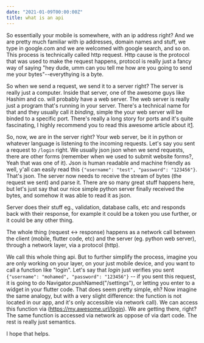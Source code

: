 ```yaml
---
date: "2021-01-09T00:00:00Z"
title: what is an api
---
```


So essentially your mobile is somewhere, with an ip address right? And we are pretty much familiar with ip addresses, domain names and stuff, we type in google.com and we are welcomed with google search, and so on. This process is technically called http request. Http cause is the protocol that was used to make the request happens, protocol is really just a fancy way of saying "hey dude, umm can you tell me how are you going to send me your bytes"--everythying is a byte. 

So when we send a request, we send it to a server right? The server is really just a computer. Inside that server, one of the awesome guys like Hashim and co. will probably have a web server. The web server is really just a program that's running in your server. There's a technical name for that and they usually call it _binding_, simple the your web server will be binded to a specific port. There's really a long story for ports and it's quite fascinating, I highly recommend you to read this awesome article about it[1].

So, now, we are in the server right? Your web server, be it in python or whatever language is listening to the incoming requests. Let's say you sent a request to `/login` right. We usually json json when we send requests, there are other forms (remember when we used to submit website forms?, Yeah that was one of it). Json is human readable and machine friendly as well, y'all can easily read this `{"username": "test", "password": "123456"}`. That's json. The server now needs to receive the stream of bytes (the request we sent) and parse it. There are so many great stuff happens here, but let's just say that our nice simple python server finally received the bytes, and somehow it was able to read it as json.

Server does their stuff eg., validation, database calls, etc and responds back with their response, for example it could be a token you use further, or it could be any other thing. 

The whole thing (request <-> response) happens as a network call between the client (mobile, flutter code, etc) and the server (eg. python web server), through a network layer, via a protocol (http). 

We call this whole thing api. But to further simplify the process, imagine you are only working on your layer, on your just mobile device, and you want to call a function like "login". Let's say that _login_ just verifies you sent `{"username": "mohamed", "password": "123456"}` -- if you sent this request, it is going to do Navigator.pushNamed("/settings"), or letting you enter to a widget in your flutter code. That does seem pretty simple, eh? Now imagine the same analogy, but with a very slight difference: the function is not located in our app, and it's only accessible via network call). We can access this function via (https://my.awesome.url/login). We are getting there, right? The same function is accessed via network as oppose of via dart code. The rest is really just semantics.

I hope that helps.

[1]: https://blog.cloudflare.com/the-history-of-the-url/